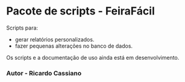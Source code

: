# Pacote de scripts - FeiraFácil

Scripts para:

* gerar relatórios personalizados.
* fazer pequenas alterações no banco de dados.

Os scripts e a documentação de uso ainda está em desenvolvimento.


### Autor - Ricardo Cassiano 

